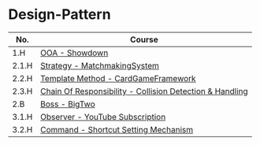 # Design-Pattern

| No.   | Course                                                                       |
|-------|------------------------------------------------------------------------------|
| 1.H   | [OOA - Showdown](C1M1H1/README.md)                                           |
| 2.1.H | [Strategy - MatchmakingSystem](C2M1H1/README.md)                             |
| 2.2.H | [Template Method - CardGameFramework](C2M2H1/README.md)                      |
| 2.3.H | [Chain Of Responsibility - Collision Detection & Handling](C2M3H1/README.md) |
| 2.B   | [Boss - BigTwo](C2MB/README.md)                                              |
| 3.1.H | [Observer - YouTube Subscription](C3M1H1/README.md)                          |
| 3.2.H | [Command - Shortcut Setting Mechanism](C3M2H1/README.md)                     |
